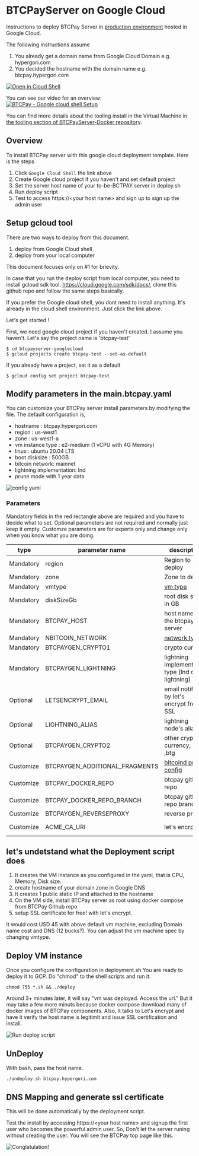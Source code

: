 # BTCPayServer on Google Cloud

Instructions to deploy BTCPay Server in [production environment](https://github.com/btcpayserver/btcpayserver-docker/tree/master/Production) hosted in Google Cloud.

The following instructions assume 
1. You already get a domain name from Google Cloud Domain e.g. hypergori.com
2. You decided the hostname with the domain name  e.g. btcpay.hypergori.com

[![Open in Cloud Shell](http://gstatic.com/cloudssh/images/open-btn.svg)](https://console.cloud.google.com/cloudshell/open?git_repo=https%3A%2F%2Fgithub.com%2Fbtcpayserver%2Fbtcpayserver-googlecloud&page=editor)

You can see our video for an overview:  
[![BTCPay - Google cloud shell Setup](https://i.ytimg.com/vi/ltKUzFaer2g/hqdefault.jpg)](https://youtu.be/ltKUzFaer2g "BTCPay - Google cloud shell Setup")

You can find more details about the tooling install in the Virtual Machine in [the tooling section of BTCPayServer-Docker repository](https://github.com/btcpayserver/btcpayserver-docker/blob/master/README.md#tooling).

## Overview
To install BTCPay server with this google  cloud deployment template. Here is the steps
   
1. Click `Google Cloud Shell` the link above
2. Create Google cloud project if you haven't and set default project 
3. Set the server host name of your to-be-BCTPAY server in deploy.sh
4. Run deploy script
5. Test to access https://\<your host name> and sign up to sign up the admin user

## Setup gcloud tool
There are two ways to deploy from this document.
1. deploy from Google Cloud shell
2. deploy from your local computer

This document focuses only on #1 for brievity.

In case that you run the deploy script from local computer, you need to install gcloud sdk tool. https://cloud.google.com/sdk/docs/, clone this github repo and follow the same steps basically.

If you prefer the Google cloud shell, you dont need to install anything. It's already in the cloud shell environment. Just click the link above. 

Let's get started !

First, we need google cloud project if you haven't created. I assume you haven't. 
Let's say the project name is 'btcpay-test'

```
$ cd btcpayserver-googlecloud
$ gcloud projects create btcpay-test --set-as-default
```

If you already have a project, set it as a default
```
$ gcloud config set project btcpay-test
```


## Modify parameters in the main.btcpay.yaml
You can customize your BTCPay server install parameters by modifying the file.
The default configuration is,

* hostname :  btcpay.hypergori.com
* region : us-west1
* zone : us-west1-a
* vm instance type : e2-medium (1 vCPU with 4G Memory)
* linux : ubuntu 20.04 LTS
* boot disksize : 500GB
* bitcoin network: mainnet
* lightning implementation: lnd
* prune mode with 1 year data

![config yaml](images/deployment-script.png)

### Parameters
Mandatory fields in the red rectangle above are required and you have to decide what to set.
Optional parameters are not required and normally just keep it empty.
Customze parameters are for experts only and change only when you know what you are doing.

| type   | parameter name | description | example value|
| ------------- | ------------- |------------- | ------------- | 
| Mandatory| region  | Region to deploy  | asia-northeast1|
| Mandatory| zone | Zone to deploy | asia-northeast1-b |
| Mandatory| vmtype | [vm type](https://cloud.google.com/compute/docs/machine-types)  | e2-medium |
| Mandatory| diskSizeGb | root disk size in GB | 500 |
| Mandatory| BTCPAY_HOST  | host name of the btcpay server | btcpaytest.mycompany.net|
| Mandatory| NBITCOIN_NETWORK | [network type](https://github.com/btcpayserver/btcpayserver-docker/tree/master/Production) | mainnet |
| Mandatory| BTCPAYGEN_CRYPTO1 | crypto currecy | btc |
| Mandatory| BTCPAYGEN_LIGHTNING | lightning implementation type (lnd or c-lightning) | lnd |
| Optional| LETSENCRYPT_EMAIL | email notified by  let's encrypt free SSL | |
| Optional| LIGHTNING_ALIAS | lightning node's alias | |
| Optional| BTCPAYGEN_CRYPTO2 | other crypto currency, ltc ,btg | |
| Customize| BTCPAYGEN_ADDITIONAL_FRAGMENTS | [bitcoind prune config](https://github.com/btcpayserver/btcpayserver-docker/blob/master/README.md#generated-docker-compose-) | opt-save-storage |
| Customize| BTCPAY_DOCKER_REPO | btcpay github repo |https://github.com/btcpayserver/btcpayserver-docker |
| Customize| BTCPAY_DOCKER_REPO_BRANCH | btcpay github repo branch |master |
| Customize| BTCPAYGEN_REVERSEPROXY | reverse proxy |nginx |
| Customize| ACME_CA_URI | let's encrpt url |https://acme-staging.api.letsencrypt.org/directory |

## let's undetstand what the Deployment script does
1. It creates the VM instance as you configured in the yaml, that is CPU, Memory, Disk size. 
2. create hostname of your domain zone in Google DNS
3. It creates 1 public static IP and attached to the hostname
4. On the VM side, install BTCPay server as root using docker compose from BTCPay Github repo
5. setup SSL certificate for free! with let's encrypt.

It would cost USD 45 with above default vm machine, excluding Domain name cost and DNS (12 bucks?).
You can adjust the vm machine spec by changing vmtype. 

## Deploy VM instance
Once you configure the configuration in deployment.sh You are ready to deploy it to GCP.
Do "chmod" to the shell scripts and run it.
```
chmod 755 *.sh && ./deploy
```
Around 3+ minutes later, it will say "vm was deployed. Access the url."
But it may take a few more minuts because docker compose download many of docker images of BTCPay components.
Also, it talks to Let's encrypt and have it verify the host name is legitimit and issue SSL certification and install.


![Run deploy script](images/google-cloud-shell.png)


## UnDeploy
With bash, pass the host name. 
```
./undeploy.sh btcpay.hypergori.com
```

## DNS Mapping and generate ssl certificate

This will be done automatically by the deployment script.


Test the install by accessing https://\<your host name\> and signup the first user who becomes the powerful admin user. So, Don't let the server runing without creating the user.
You will see the BTCPay top page like this. 

![Conglatulation!](images/BTCPay_top.png)



